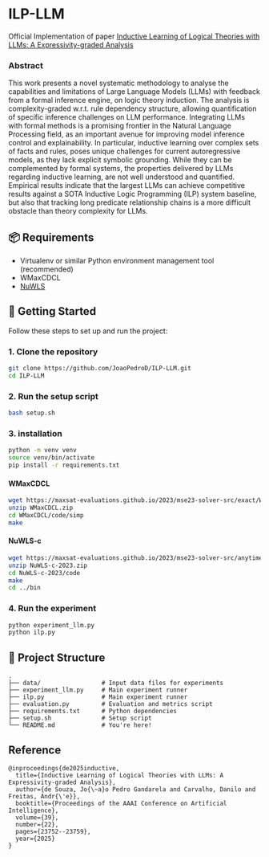 <!-- #
# SPDX-FileCopyrightText: Copyright © 2025 Idiap Research Institute <contact@idiap.ch>
#
# SPDX-FileContributor: Joao Pedro <joao.gandarela@idiap.ch>
#
# SPDX-License-Identifier: GPL-3.0-only
# -->
# ILP-LLM

Official Implementation of paper [Inductive Learning of Logical Theories with LLMs: A Expressivity-graded Analysis](https://ojs.aaai.org/index.php/AAAI/article/view/34546)

### Abstract
This work presents a novel systematic methodology to analyse the capabilities and limitations of Large Language Models (LLMs) with feedback from a formal inference engine, on logic theory induction. The analysis is complexity-graded w.r.t. rule dependency structure, allowing quantification of specific inference challenges on LLM performance. Integrating LLMs with formal methods is a promising frontier in the Natural Language Processing field, as an important avenue for improving model inference control and explainability. In particular, inductive learning over complex sets of facts and rules, poses unique challenges for current autoregressive models, as they lack explicit symbolic grounding. While they can be complemented by formal systems, the properties delivered by LLMs regarding inductive learning, are not well understood and quantified. Empirical results indicate that the largest LLMs can achieve competitive results against a SOTA Inductive Logic Programming (ILP) system baseline, but also that tracking long predicate relationship chains is a more difficult obstacle than theory complexity for LLMs. 

## 📦 Requirements

- Virtualenv or similar Python environment management tool (recommended)
- WMaxCDCL
- [NuWLS](https://ojs.aaai.org/index.php/AAAI/article/view/25505)

## 🚀 Getting Started

Follow these steps to set up and run the project:

### 1. **Clone the repository**  
   ```bash
   git clone https://github.com/JoaoPedroD/ILP-LLM.git
   cd ILP-LLM
   ```
### 2. **Run the setup script**  
   ```bash
   bash setup.sh
   ```

### 3. **installation**  
   ```bash
   python -m venv venv
   source venv/bin/activate
   pip install -r requirements.txt
   ```
   #### WMaxCDCL
   ```bash
   wget https://maxsat-evaluations.github.io/2023/mse23-solver-src/exact/WMaxCDCL.zip
   unzip WMaxCDCL.zip
   cd WMaxCDCL/code/simp
   make
   ```

   #### NuWLS-c
   ```bash
   wget https://maxsat-evaluations.github.io/2023/mse23-solver-src/anytime/NuWLS-c-2023.zip
   unzip NuWLS-c-2023.zip
   cd NuWLS-c-2023/code
   make
   cd ../bin
   ```

### 4. **Run the experiment**
```bash
python experiment_llm.py
python ilp.py
```


## 📁 Project Structure

```
.
├── data/                 # Input data files for experiments
├── experiment_llm.py     # Main experiment runner
├── ilp.py                # Main experiment runner
├── evaluation.py         # Evaluation and metrics script
├── requirements.txt      # Python dependencies
├── setup.sh              # Setup script
└── README.md             # You're here!
```

## Reference

```
@inproceedings{de2025inductive,
  title={Inductive Learning of Logical Theories with LLMs: A Expressivity-graded Analysis},
  author={de Souza, Jo{\~a}o Pedro Gandarela and Carvalho, Danilo and Freitas, Andr{\'e}},
  booktitle={Proceedings of the AAAI Conference on Artificial Intelligence},
  volume={39},
  number={22},
  pages={23752--23759},
  year={2025}
}
```